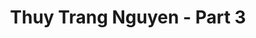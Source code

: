---
layout: album
resource: instagram
title: "Thuy Trang Nguyen - Part 3"
description: "Instagram album of Thuy Trang Nguyen, part 3.</br> Username: chin_19022"
active: gallery
album-title: "Thuy Trang Nguyen"
images:
  - image_path: chin_19022/3/20230305_133148_328416072_128677536804386_4476446607703061893_n.jpg
  - image_path: chin_19022/3/20230401_110611_338802912_950402025970736_4407282319095877021_n.jpg
  - image_path: chin_19022/3/20230401_110611_338893780_1395009931233841_4738272667586821819_n.jpg
  - image_path: chin_19022/3/20230503_173450_344796814_741281434405833_2207447736750775102_n.jpg
  - image_path: chin_19022/3/20230503_173450_344801815_738811641360723_3658340389840145372_n.jpg
  - image_path: chin_19022/3/20240826_155708_457171248_18138181453347304_8495878241069429626_n.jpg
  - image_path: chin_19022/3/20240826_155708_457178463_18138181450347304_5419264383387635415_n.jpg
  - image_path: chin_19022/3/20241205_155645_469360493_18148831429347304_2576181731513443576_n.jpg
  - image_path: chin_19022/3/20241205_155645_469381731_18148831420347304_1965834900834159118_n.jpg
  - image_path: chin_19022/3/20241205_155645_469476926_18148831411347304_6951619254972386926_n.jpg
---